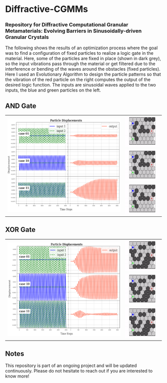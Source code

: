 # Diffractive-CGMMs
### Repository for Diffractive Computational Granular Metamaterials: Evolving Barriers in Sinusoidally-driven Granular Crystals

The following shows the results of an optimization process where the goal was to find a configuration of fixed particles to realize a logic gate in the material. Here, some of the particles are fixed in place (shown in dark grey), so the input vibrations pass through the material or get filtered due to the interference or bending of the waves around the obstacles (fixed particles). Here I used an Evolutionary Algorithm to design the particle patterns so that the vibration of the red particle on the right computes the output of the desired logic function. The inputs are sinusoidal waves applied to the two inputs, the blue and green particles on the left.


## AND Gate
<p align="center">
<table>
    <tbody>
        <tr>
            <td rowspan=3>
              <img src="https://github.com/AtoosaParsa/Diffractive-CGMMs/blob/main/and.png"  height="300">
            </td>
            <td rowspan=1>
              <img src="https://github.com/AtoosaParsa/Diffractive-CGMMs/blob/main/config_and_01.gif" height="100"/>
            </td>
        </tr>
        <tr>
            <td rowspan=1>
              <img src="https://github.com/AtoosaParsa/Diffractive-CGMMs/blob/main/config_and_10.gif" height="100"/>
            </td>
        </tr>
        <tr>
            <td rowspan=1>
              <img src="https://github.com/AtoosaParsa/Diffractive-CGMMs/blob/main/config_and_11.gif" height="100"/>
            </td>
        </tr>
    </tbody>
</table>
</p>

## XOR Gate
<p align="center">
<table>
    <tbody>
        <tr>
            <td rowspan=3>
              <img src="https://github.com/AtoosaParsa/Diffractive-CGMMs/blob/main/xor.png"  height="300">
            </td>
            <td rowspan=1>
              <img src="https://github.com/AtoosaParsa/Diffractive-CGMMs/blob/main/config_xor_01.gif" height="100"/>
            </td>
        </tr>
        <tr>
            <td rowspan=1>
              <img src="https://github.com/AtoosaParsa/Diffractive-CGMMs/blob/main/config_xor_10.gif" height="100"/>
            </td>
        </tr>
        <tr>
            <td rowspan=1>
              <img src="https://github.com/AtoosaParsa/Diffractive-CGMMs/blob/main/config_xor_11.gif" height="100"/>
            </td>
        </tr>
    </tbody>
</table>
</p>

## Notes
This repository is part of an ongoing project and will be updated continuously. Please do not hesitate to reach out if you are interested to know more!


